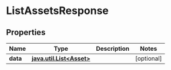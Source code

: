 

# ListAssetsResponse

## Properties

Name | Type | Description | Notes
------------ | ------------- | ------------- | -------------
**data** | [**java.util.List&lt;Asset&gt;**](Asset.md) |  |  [optional]




